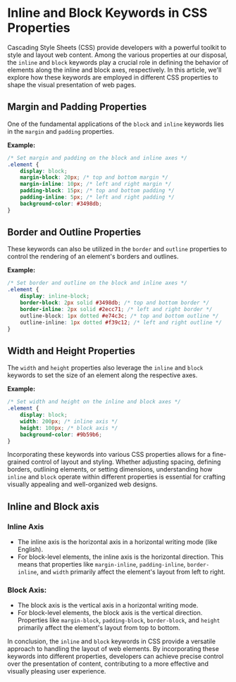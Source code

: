 # Inline and Block Keywords in CSS Properties

Cascading Style Sheets (CSS) provide developers with a powerful toolkit to style and layout web content. Among the
various properties at our disposal, the `inline` and `block` keywords play a crucial role in defining the behavior of
elements along the inline and block axes, respectively. In this article, we'll explore how these keywords are employed
in different CSS properties to shape the visual presentation of web pages.

## **Margin and Padding Properties**

One of the fundamental applications of the `block` and `inline` keywords lies in the `margin` and `padding` properties.

**Example:**

```css
/* Set margin and padding on the block and inline axes */
.element {
    display: block;
    margin-block: 20px; /* top and bottom margin */
    margin-inline: 10px; /* left and right margin */
    padding-block: 15px; /* top and bottom padding */
    padding-inline: 5px; /* left and right padding */
    background-color: #3498db;
}
```

## **Border and Outline Properties**

These keywords can also be utilized in the `border` and `outline` properties to control the rendering of an element's
borders and outlines.

**Example:**

```css
/* Set border and outline on the block and inline axes */
.element {
    display: inline-block;
    border-block: 2px solid #3498db; /* top and bottom border */
    border-inline: 2px solid #2ecc71; /* left and right border */
    outline-block: 1px dotted #e74c3c; /* top and bottom outline */
    outline-inline: 1px dotted #f39c12; /* left and right outline */
}
```

## **Width and Height Properties**

The `width` and `height` properties also leverage the `inline` and `block` keywords to set the size of an element along
the respective axes.

**Example:**

```css
/* Set width and height on the inline and block axes */
.element {
    display: block;
    width: 200px; /* inline axis */
    height: 100px; /* block axis */
    background-color: #9b59b6;
}
```

Incorporating these keywords into various CSS properties allows for a fine-grained control of layout and styling.
Whether adjusting spacing, defining borders, outlining elements, or setting dimensions, understanding how `inline`
and `block` operate within different properties is essential for crafting visually appealing and well-organized web
designs.

## Inline and Block axis

### **Inline Axis**

- The inline axis is the horizontal axis in a horizontal writing mode (like English).
- For block-level elements, the inline axis is the horizontal direction. This means that properties
  like `margin-inline`, `padding-inline`, `border-inline`, and `width` primarily affect the element's layout from left
  to right.

### **Block Axis:**

- The block axis is the vertical axis in a horizontal writing mode.
- For block-level elements, the block axis is the vertical direction. Properties
  like `margin-block`, `padding-block`, `border-block`, and `height` primarily affect the element's layout from top to
  bottom.

In conclusion, the `inline` and `block` keywords in CSS provide a versatile approach to handling the layout of web
elements. By incorporating these keywords into different properties, developers can achieve precise control over the
presentation of content, contributing to a more effective and visually pleasing user experience.